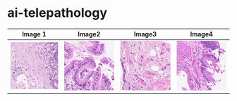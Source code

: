 # ai-telepathology
|Image 1|Image2|Image3|Image4|
|-------|------|------|------|
![](img/1.png)|![](img/2.png)|![](img/3.png)|![](img/4.png)|